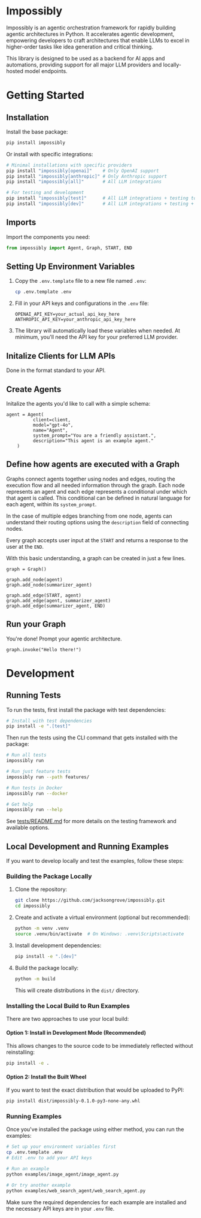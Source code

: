 # Impossibly
Impossibly is an agentic orchestration framework for rapidly building agentic architectures in Python. It accelerates agentic development, empowering developers to craft architectures that enable LLMs to excel in higher-order tasks like idea generation and critical thinking.

This library is designed to be used as a backend for AI apps and automations, providing support for all major LLM providers and locally-hosted model endpoints.

# Getting Started
## Installation

Install the base package:
```bash
pip install impossibly
```

Or install with specific integrations:
```bash
# Minimal installations with specific providers
pip install "impossibly[openai]"    # Only OpenAI support
pip install "impossibly[anthropic]" # Only Anthropic support
pip install "impossibly[all]"       # All LLM integrations

# For testing and development
pip install "impossibly[test]"      # All LLM integrations + testing tools
pip install "impossibly[dev]"       # All LLM integrations + testing + dev tools
```

## Imports
Import the components you need:
```python
from impossibly import Agent, Graph, START, END
```

## Setting Up Environment Variables
1. Copy the `.env.template` file to a new file named `.env`:
   ```bash
   cp .env.template .env
   ```

2. Fill in your API keys and configurations in the `.env` file:
   ```
   OPENAI_API_KEY=your_actual_api_key_here
   ANTHROPIC_API_KEY=your_anthropic_api_key_here
   ```

3. The library will automatically load these variables when needed. At minimum, you'll need the API key for your preferred LLM provider.

## Initalize Clients for LLM APIs
Done in the format standard to your API.

## Create Agents
Initalize the agents you'd like to call with a simple schema:
```
agent = Agent(
          client=client, 
          model="gpt-4o", 
          name="Agent", 
          system_prompt="You are a friendly assistant.",
          description="This agent is an example agent."
    )
```

## Define how agents are executed with a Graph
Graphs connect agents together using nodes and edges, routing the execution flow and all needed information through the graph. Each node represents an agent and each edge represents a conditional under which that agent is called. This conditional can be defined in natural language for each agent, within its `system_prompt`. 

In the case of multiple edges branching from one node, agents can understand their routing options using the `description` field of connecting nodes.

Every graph accepts user input at the `START` and returns a response to the user at the `END`.

With this basic understanding, a graph can be created in just a few lines.
```
graph = Graph()

graph.add_node(agent)
graph.add_node(summarizer_agent)

graph.add_edge(START, agent)
graph.add_edge(agent, summarizer_agent)
graph.add_edge(summarizer_agent, END)
```

## Run your Graph
You're done! Prompt your agentic architecture.
```
graph.invoke("Hello there!")
```

# Development
## Running Tests

To run the tests, first install the package with test dependencies:

```bash
# Install with test dependencies
pip install -e ".[test]"
```

Then run the tests using the CLI command that gets installed with the package:

```bash
# Run all tests
impossibly run

# Run just feature tests
impossibly run --path features/

# Run tests in Docker
impossibly run --docker

# Get help
impossibly run --help
```

See [tests/README.md](tests/README.md) for more details on the testing framework and available options.

## Local Development and Running Examples

If you want to develop locally and test the examples, follow these steps:

### Building the Package Locally

1. Clone the repository:
   ```bash
   git clone https://github.com/jacksongrove/impossibly.git
   cd impossibly
   ```

2. Create and activate a virtual environment (optional but recommended):
   ```bash
   python -m venv .venv
   source .venv/bin/activate  # On Windows: .venv\Scripts\activate
   ```

3. Install development dependencies:
   ```bash
   pip install -e ".[dev]"
   ```

4. Build the package locally:
   ```bash
   python -m build
   ```
   This will create distributions in the `dist/` directory.

### Installing the Local Build to Run Examples

There are two approaches to use your local build:

#### Option 1: Install in Development Mode (Recommended)

This allows changes to the source code to be immediately reflected without reinstalling:

```bash
pip install -e .
```

#### Option 2: Install the Built Wheel

If you want to test the exact distribution that would be uploaded to PyPI:

```bash
pip install dist/impossibly-0.1.0-py3-none-any.whl
```

### Running Examples

Once you've installed the package using either method, you can run the examples:

```bash
# Set up your environment variables first
cp .env.template .env
# Edit .env to add your API keys

# Run an example
python examples/image_agent/image_agent.py

# Or try another example
python examples/web_search_agent/web_search_agent.py
```

Make sure the required dependencies for each example are installed and the necessary API keys are in your `.env` file.
